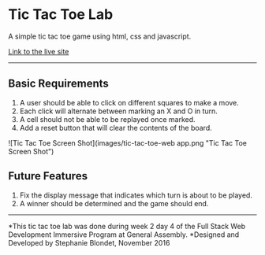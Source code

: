 # Tic Tac Toe Lab
A simple tic tac toe game using html, css and javascript.

[Link to the live site](https://steph-blondet.github.io/tic-tac-toe/)

---------------------
## Basic Requirements

1. A user should be able to click on different squares to make a move.
2. Each click will alternate between marking an X and O in turn.
3. A cell should not be able to be replayed once marked.
4. Add a reset button that will clear the contents of the board.

![Tic Tac Toe Screen Shot](images/tic-tac-toe-web app.png "Tic Tac Toe Screen Shot")

## Future Features

1. Fix the display message that indicates which turn is about to be played.
2. A winner should be determined and the game should end.


-------------------
*This tic tac toe lab was done during week 2 day 4 of the Full Stack Web Development Immersive Program at General Assembly. *Designed and Developed by Stephanie Blondet, November 2016
